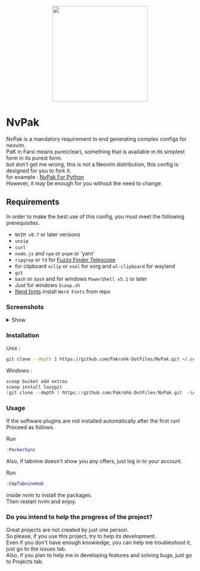 <p align="center">
  <img width="256" height="256" src="https://user-images.githubusercontent.com/27810360/190279839-f6685b5f-4c56-41b3-b1b5-a8768cc52fb6.gif">
</p>

# NvPak

NvPak is a mandatory requirement to end generating complex configs for neovim.\
PaK in Farsi means pure(clear), something that is available in its simplest form in its purest form.\
but don't get me wrong, this is not a Neovim distribution, this config is designed for you to fork it.\
for example : [NvPak For Python](https://github.com/ARS101/NvPak)\
However, it may be enough for you without the need to change.

## Requirements

In order to make the best use of this config, you must meet the following prerequisites.

- `NVIM v0.7` or later versions
- `unzip`
- `curl`
- `node.js` and `npm` or `pnpm` or 'yarn'
- `ripgrep` or `fd` for [Fuzzy Finder Telescope](https://github.com/BurntSushi/ripgrep)
- for clipboard `xclip` or `xsel` for xorg and `wl-clipboard` for wayland
- `git`
- `bash` or `dash` and for windows `PowerShell v5.1` or later
- Just for windows `Scoop.sh`
- [Nerd fonts](https://github.com/ryanoasis/nerd-fonts) install `Nerd Fonts` from repo

### Screenshots

<details>
<summary>
Show
</summary>
<br>

![full](https://user-images.githubusercontent.com/27810360/215935940-81f0b59b-9382-4915-a395-f6903f07c1a8.png)

![autocompelet](https://user-images.githubusercontent.com/27810360/215936237-96bc8604-1597-4aa9-bbfb-4709cae73016.png)

![NeoVide](https://user-images.githubusercontent.com/27810360/181910971-43f34b7f-116a-4981-a9d6-37db0c1526f1.png)
  
![Fuzzy Finder](https://user-images.githubusercontent.com/48873115/217238383-51c83389-ef78-414c-bdda-2896033ce389.png)

![CmdLine](https://user-images.githubusercontent.com/27810360/181955593-80e4480b-e158-4be7-abe0-0509072d1118.png)

![show error and warns details](https://user-images.githubusercontent.com/27810360/215936761-4ec5c34c-789e-426f-91a4-dca3b6b2a7d1.png)

</details>

### Installation

Unix :

```bash
git clone --depth 1 https://github.com/Pakrohk-DotFiles/NvPak.git ~/.config/nvim && nvim
```

Windows :

```powershell
scoop bucket add extras
scoop install lazygit
(git clone --depth 1 https://github.com/Pakrohk-DotFiles/NvPak.git  ~\AppData\Local\nvim\) -and (nvim)
```

### Usage

If the software plugins are not installed automatically after the first run!
Proceed as follows.

Run

```lua
:PackerSync
```

Also, if tabnine doesn't show you any offers, just log in to your account.

Run

```lua
:CmpTabnineHub
```

inside nvim to install the packages.\
Then restart nvim and enjoy.

### Do you intend to help the progress of the project?

Great projects are not created by just one person.\
So please, if you use this project, try to help its development.\
Even if you don't have enough knowledge, you can help me troubleshoot it,
just go to the issues tab.\
Also, if you plan to help me in developing features and solving bugs,
just go to Projects tab.
